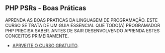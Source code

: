 ## PHP PSRs - Boas Práticas

APRENDA AS BOAS PRATICAS DA LINGUAGEM DE PROGRAMAÇÃO. ESTE CURSO SE TRATA DE UM GUIA ESSENCIAL QUE TODO(A) PROGRAMADOR PHP PRECISA SABER. ANTES DE SAIR DESENVOLVENDO APRENDA ESTES CONCEITOS PRIMEIRAMENTE.

- [APRVEITE O CURSO GRATUITO](https://academy.especializati.com.br/curso/php-psrs-boas-praticas).
